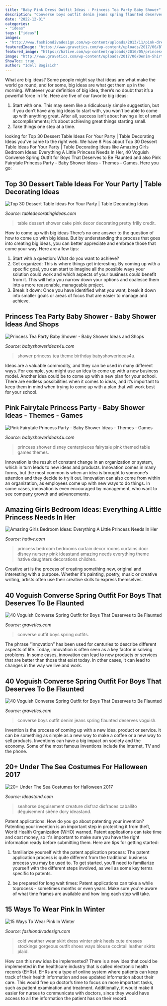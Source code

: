 ```yaml
---
title: "Baby Pink Dress Outfit Ideas - Princess Tea Party Baby Shower"
description: "Converse boys outfit denim jeans spring flaunted deserves voguish"
date: "2022-12-01"
categories:
- "ideas"
tags: ["ideas"]
images:
- "http://www.fashiondivadesign.com/wp-content/uploads/2013/11/pink-dresses-1look-main-single.jpg"
featuredImage: "https://www.gravetics.com/wp-content/uploads/2017/06/Black-Outfit-With-White-Converse.jpg"
featured_image: "https://hative.com/wp-content/uploads/2016/05/princess-bedroom/30-princess-bedroom-ideas.jpg"
image: "http://www.gravetics.com/wp-content/uploads/2017/06/Denim-Shirt-With-Jeans-And-White-Converse.jpg"
ShowToc: true
author: "Idell Bogisich"
---
```



What are big ideas?
Some people might say that ideas are what make the world go round, and for some, big ideas are what get them up in the morning. Whatever your definition of big idea, there’s no doubt that it’s a powerful force in life. Here are five of our favorite big ideas: 
1. Start with one. This may seem like a ridiculously simple suggestion, but if you don’t have any big ideas to start with, you won’t be able to come up with anything great. After all, success isn’t about having a lot of small accomplishments; it’s about achieving great things starting small. 
2. Take things one step at a time.

	

		
looking for Top 30 Dessert Table Ideas For Your Party | Table Decorating Ideas you've came to the right web. We have 8 Pics about Top 30 Dessert Table Ideas For Your Party | Table Decorating Ideas like Amazing Girls Bedroom Ideas: Everything A Little Princess Needs In Her, 40 Voguish Converse Spring Outfit for Boys That Deserves to Be Flaunted and also Pink Fairytale Princess Party - Baby Shower Ideas - Themes - Games. Here you go:
		
    
## Top 30 Dessert Table Ideas For Your Party | Table Decorating Ideas

<img loading=lazy src="https://s-media-cache-ak0.pinimg.com/originals/8a/4e/cd/8a4ecd6b3bf7f758ecf71fccd703cb1c.jpg" onerror="this.onerror=null;this.src='https://tse1.mm.bing.net/th?id=OIP.m15_VmXWeolcNcgATj7zSwHaJ4&amp;pid=15.1';" alt="Top 30 Dessert Table Ideas For Your Party | Table Decorating Ideas">

_Source: tabledecoratingideas.com_

>table dessert shower cake pink decor decorating pretty frilly credit. 

	

How to come up with big ideas
There’s no one answer to the question of how to come up with big ideas. But by understanding the process that goes into creating big ideas, you can better appreciate and embrace those that come your way. Here are a few tips:
1. Start with a question: What do you want to achieve?
2. Get organized: This is where things get interesting. By coming up with a specific goal, you can start to imagine all the possible ways your solution could work and which aspects of your business could benefit from it. This will help you narrow down your options and coalesce them into a more reasonable, manageable project.
3. Break it down: Once you have identified what you want, break it down into smaller goals or areas of focus that are easier to manage and achieve.

    
## Princess Tea Party Baby Shower - Baby Shower Ideas And Shops

<img loading=lazy src="https://babyshowerideas4u.com/wp-content/uploads/2014/02/1459267_652667951442866_410064406_n.jpg" onerror="this.onerror=null;this.src='https://tse2.mm.bing.net/th?id=OIP.MfEsxLq-S0d8FqsjBL1rGAHaE6&amp;pid=15.1';" alt="Princess Tea Party Baby Shower - Baby Shower Ideas and Shops">

_Source: babyshowerideas4u.com_

>shower princess tea theme birthday babyshowerideas4u. 

	

Ideas are a valuable commodity, and they can be used in many different ways. For example, you might use an idea to come up with a new business model. Another idea could be to come up with a new plan for your school. There are endless possibilities when it comes to ideas, and it’s important to keep them in mind when trying to come up with a plan that will work best for your school.

    
## Pink Fairytale Princess Party - Baby Shower Ideas - Themes - Games

<img loading=lazy src="http://www.babyshowerideas4u.com/wp-content/uploads/2014/01/princess-51.jpg" onerror="this.onerror=null;this.src='https://tse4.mm.bing.net/th?id=OIP.8FCeP8S5CYpfyLGueVRzTwHaLH&amp;pid=15.1';" alt="Pink Fairytale Princess Party - Baby Shower Ideas - Themes - Games">

_Source: babyshowerideas4u.com_

>princess shower disney centerpieces fairytale pink themed table games themes. 

	

Innovation is the result of constant change in an organization or system, which in turn leads to new ideas and products. Innovation comes in many forms, but the most common is when an idea is brought to someone’s attention and they decide to try it out. Innovation can also come from within an organization, as employees come up with new ways to do things. In some cases, innovation is even encouraged by management, who want to see company growth and advancements.

    
## Amazing Girls Bedroom Ideas: Everything A Little Princess Needs In Her

<img loading=lazy src="https://hative.com/wp-content/uploads/2016/05/princess-bedroom/30-princess-bedroom-ideas.jpg" onerror="this.onerror=null;this.src='https://tse1.mm.bing.net/th?id=OIP.bqlnNvWWPcQ2obuKxj1P6QHaLH&amp;pid=15.1';" alt="Amazing Girls Bedroom Ideas: Everything A Little Princess Needs In Her">

_Source: hative.com_

>princess bedroom bedrooms curtain decor rooms curtains door disney nursery pink ideastand amazing needs everything theme hative daughters decorations children. 

	

Creative art is the process of creating something new, original and interesting with a purpose. Whether it's painting, poetry, music or creative writing, artists often use their creative skills to express themselves.

    
## 40 Voguish Converse Spring Outfit For Boys That Deserves To Be Flaunted

<img loading=lazy src="https://www.gravetics.com/wp-content/uploads/2017/06/Black-Outfit-With-White-Converse.jpg" onerror="this.onerror=null;this.src='https://tse4.mm.bing.net/th?id=OIP.AJJv_Pu7oWYFk1Ql7HuCeQHaNJ&amp;pid=15.1';" alt="40 Voguish Converse Spring Outfit for Boys That Deserves to Be Flaunted">

_Source: gravetics.com_

>converse outfit boys spring outfits. 

	

The phrase “innovation” has been used for centuries to describe different aspects of life. Today, innovation is often seen as a key factor in solving problems. In some cases, innovation can lead to new products or services that are better than those that exist today. In other cases, it can lead to changes in the way we live and work.

    
## 40 Voguish Converse Spring Outfit For Boys That Deserves To Be Flaunted

<img loading=lazy src="http://www.gravetics.com/wp-content/uploads/2017/06/Denim-Shirt-With-Jeans-And-White-Converse.jpg" onerror="this.onerror=null;this.src='https://tse1.mm.bing.net/th?id=OIP.x32tb4-i_EtrUrCRvh9iaQHaIO&amp;pid=15.1';" alt="40 Voguish Converse Spring Outfit for Boys That Deserves to Be Flaunted">

_Source: gravetics.com_

>converse boys outfit denim jeans spring flaunted deserves voguish. 

	

Invention is the process of coming up with a new idea, product or service. It can be something as simple as a new way to make a coffee or a new way to sell products. Inventions can have a big impact on society and the economy. Some of the most famous inventions include the Internet, TV and the phone.

    
## 20+ Under The Sea Costumes For Halloween 2017

<img loading=lazy src="https://ideastand.com/wp-content/uploads/2017/09/sea-costume-diy/13-under-the-sea-costumes-costume-diy.jpg" onerror="this.onerror=null;this.src='https://tse2.mm.bing.net/th?id=OIP.1jpyWvPV8XXIf9heoPUJAQHaJ4&amp;pid=15.1';" alt="20+ Under The Sea Costumes for Halloween 2017">

_Source: ideastand.com_

>seahorse deguisement creature disfraz disfraces caballito déguisement sirène dory ideastand. 

	

Patent applications: How do you go about patenting your invention?
Patenting your invention is an important step in protecting it from theft, World Health Organization (WHO) warned. Patent applications can take time and cost money, so it's important to make sure you have the right information ready before submitting them. Here are tips for getting started:
1. familiarize yourself with the patent application process: The patent application process is quite different from the traditional business process you may be used to. To get started, you'll need to familiarize yourself with the different steps involved, as well as some key terms specific to patents.



2. be prepared for long wait times: Patent applications can take a while toprocess - sometimes months or even years. Make sure you're aware of what time frames are available and how long each step will take.



    
## 15 Ways To Wear Pink In Winter

<img loading=lazy src="http://www.fashiondivadesign.com/wp-content/uploads/2013/11/pink-dresses-1look-main-single.jpg" onerror="this.onerror=null;this.src='https://tse3.mm.bing.net/th?id=OIP.rvZ1vHPUK3R0LuROMbBEEwHaK3&amp;pid=15.1';" alt="15 Ways To Wear Pink In Winter">

_Source: fashiondivadesign.com_

>cold weather wear skirt dress winter pink heels cute dresses stockings gorgeous outfit shoes ways blouse cocktail leather skirts plaid. 

	

How can this new idea be implemented?
There is a new idea that could be implemented in the healthcare industry that is called electronic health records (EHRs). EHRs are a type of online system where patients can keep track of their health information and see updated information about their care. This would free up doctor’s time to focus on more important tasks, such as patient examination and treatment. Additionally, it would make it easier for nurses to communicate with doctors, since they would have access to all the information the patient has on their record.

